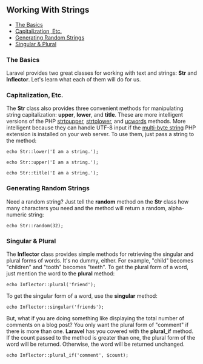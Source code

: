 ## Working With Strings

- [The Basics](#basics)
- [Capitalization, Etc.](#capitalization)
- [Generating Random Strings](#random)
- [Singular & Plural](#inflector)

<a name="basics"></a>
### The Basics

Laravel provides two great classes for working with text and strings: **Str** and **Inflector**. Let's learn what each of them will do for us.

<a name="capitalization"></a>
### Capitalization, Etc.

The **Str** class also provides three convenient methods for manipulating string capitalization: **upper**, **lower**, and **title**. These are more intelligent versions of the PHP [strtoupper](http://php.net/manual/en/function.strtoupper.php), [strtolower](http://php.net/manual/en/function.strtolower.php), and [ucwords](http://php.net/manual/en/function.ucwords.php) methods. More intelligent because they can handle UTF-8 input if the [multi-byte string](http://php.net/manual/en/book.mbstring.php) PHP extension is installed on your web server. To use them, just pass a string to the method:

	echo Str::lower('I am a string.');

	echo Str::upper('I am a string.');

	echo Str::title('I am a string.');

<a name="random"></a>
### Generating Random Strings

Need a random string? Just tell the **random** method on the **Str** class how many characters you need and the method will return a random, alpha-numeric string:

	echo Str::random(32);

<a name="inflector"></a>
### Singular & Plural

The **Inflector** class provides simple methods for retrieving the singular and plural forms of words. It's no dummy, either. For example, "child" becomes "children" and "tooth" becomes "teeth". To get the plural form of a word, just mention the word to the **plural** method:

	echo Inflector::plural('friend');

To get the singular form of a word, use the **singular** method:

	echo Inflector::singular('friends');

But, what if you are doing something like displaying the total number of comments on a blog post? You only want the plural form of "comment" if there is more than one. **Laravel** has you covered with the **plural_if** method. If the count passed to the method is greater than one, the plural form of the word will be returned. Otherwise, the word will be returned unchanged.

	echo Inflector::plural_if('comment', $count);